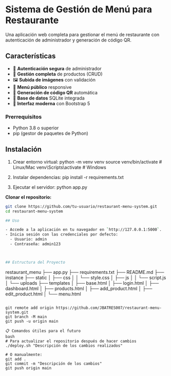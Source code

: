 # Sistema de Gestión de Menú para Restaurante

Una aplicación web completa para gestionar el menú de restaurante con autenticación de administrador y generación de código QR.

## Características

- 🔐 **Autenticación segura** de administrador
- 📝 **Gestión completa** de productos (CRUD)
- 🖼️ **Subida de imágenes** con validación
- 📱 **Menú público** responsive
- 🔗 **Generación de código QR** automática
- 💾 **Base de datos** SQLite integrada
- 🎨 **Interfaz moderna** con Bootstrap 5

### Prerrequisitos
- Python 3.8 o superior
- pip (gestor de paquetes de Python)

## Instalación

1. Crear entorno virtual:
   python -m venv venv
   source venv/bin/activate  # Linux/Mac
   venv\Scripts\activate     # Windows

2. Instalar dependencias:
   pip install -r requirements.txt

3. Ejecutar el servidor:
   python app.py

 **Clonar el repositorio:**
```bash
git clone https://github.com/tu-usuario/restaurant-menu-system.git
cd restaurant-menu-system

## Uso

- Accede a la aplicación en tu navegador en `http://127.0.0.1:5000`.
- Inicia sesión con las credenciales por defecto:
  - Usuario: admin
  - Contraseña: admin123



## Estructura del Proyecto

```
restaurant_menu
├── app.py
├── requirements.txt
├── README.md
├── instance
├── static
│   ├── css
│   │   └── style.css
│   ├── js
│   │   └── script.js
│   └── uploads
├── templates
│   ├── base.html
│   ├── login.html
│   ├── dashboard.html
│   ├── products.html
│   ├── add_product.html
│   ├── edit_product.html
│   └── menu.html
```

git remote add origin https://github.com/JBATRES007/restaurant-menu-system.git
git branch -M main
git push -u origin main

📋 Comandos útiles para el futuro
bash
# Para actualizar el repositorio después de hacer cambios
./deploy.sh "Descripción de los cambios realizados"

# O manualmente:
git add .
git commit -m "Descripción de los cambios"
git push origin main